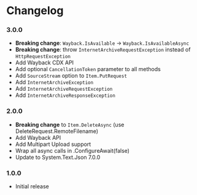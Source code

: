 # Changelog

### 3.0.0

- **Breaking change**: ``Wayback.IsAvailable`` -> ``Wayback.IsAvailableAsync``
- **Breaking change**: throw `InternetArchiveRequestException` instead of ``HttpRequestException``
- Add Wayback CDX API
- Add optional `CancellationToken` parameter to all methods
- Add `SourceStream` option to `Item.PutRequest`
- Add `InternetArchiveException`
- Add `InternetArchiveRequestException`
- Add `InternetArchiveResponseException`

### 2.0.0

- **Breaking change** to ``Item.DeleteAsync`` (use DeleteRequest.RemoteFilename)
- Add Wayback API
- Add Multipart Upload support
- Wrap all async calls in .ConfigureAwait(false)
- Update to System.Text.Json 7.0.0

### 1.0.0

- Initial release